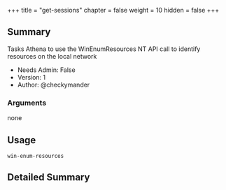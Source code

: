 +++
title = "get-sessions"
chapter = false
weight = 10
hidden = false
+++

## Summary
Tasks Athena to use the WinEnumResources NT API call to identify resources on the local network
  
- Needs Admin: False  
- Version: 1  
- Author: @checkymander  

### Arguments

none

## Usage

```
win-enum-resources
```


## Detailed Summary
